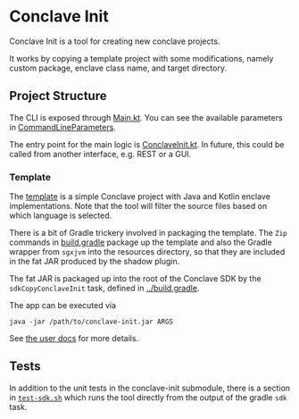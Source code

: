 # Conclave Init
Conclave Init is a tool for creating new conclave projects.

It works by copying a template project with some modifications, namely custom package, enclave class name, and target directory.

## Project Structure
The CLI is exposed through [Main.kt](src/main/kotlin/com/r3/conclave/init/cli/Main.kt). You can see the available parameters in [CommandLineParameters](src/main/kotlin/com/r3/conclave/init/cli/CommandLineParameters.kt).

The entry point for the main logic is [ConclaveInit.kt](src/main/kotlin/com/r3/conclave/init/ConclaveInit.kt). In future, this could be called from another interface, e.g. REST or a GUI.

### Template
The [template](template/) is a simple Conclave project with Java and Kotlin enclave implementations. Note that the tool will filter the source files based on which language is selected.

There is a bit of Gradle trickery involved in packaging the template. The `Zip` commands in [build.gradle](build.gradle) package up the template and also the Gradle wrapper from `sgxjvm`  into the resources directory, so that they are included in the fat JAR produced by the shadow plugin.

The fat JAR is packaged up into the root of the Conclave SDK by the `sdkCopyConclaveInit` task, defined in [../build.gradle](../build.gradle).

The app can be executed via 
```
java -jar /path/to/conclave-init.jar ARGS
```

See [the user docs](../docs/docs/conclave-init.md) for more details.

## Tests
In addition to the unit tests in the conclave-init submodule, there is a section in [`test-sdk.sh`](../test-sdk.sh) which runs the tool directly from the output of the gradle `sdk` task.

